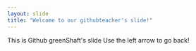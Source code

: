 ```yaml
---
layout: slide
title: "Welcome to our githubteacher's slide!"
---
```

This is Github greenShaft's slide
Use the left arrow to go back!